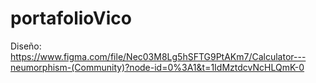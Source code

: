# portafolioVico
Diseño:
  https://www.figma.com/file/Nec03M8Lg5hSFTG9PtAKm7/Calculator---neumorphism-(Community)?node-id=0%3A1&t=1IdMztdcvNcHLQmK-0